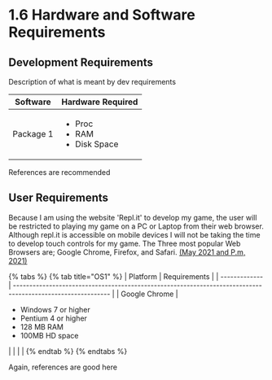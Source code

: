 # 1.6 Hardware and Software Requirements

## Development Requirements

Description of what is meant by dev requirements

| Software  | Hardware Required                                     |
| --------- | ----------------------------------------------------- |
| Package 1 | <ul><li>Proc</li><li>RAM</li><li>Disk Space</li></ul> |

References are recommended

## User Requirements

Because I am using the website 'Repl.it' to develop my game, the user will be restricted to playing my game on a PC or Laptop from their web browser. Although repl.it is accessible on mobile devices I will not be taking the time to develop touch controls for my game. The Three most popular Web Browsers are; Google Chrome, Firefox, and Safari. [(May 2021 and P.m, 2021)](../reference-list.md)

{% tabs %}
{% tab title="OS1" %}
| Platform      | Requirements                                                                                                |
| ------------- | ----------------------------------------------------------------------------------------------------------- |
| Google Chrome | <ul><li>Windows 7 or higher</li><li>Pentium 4 or higher</li><li>128 MB RAM</li><li>100MB HD space</li></ul> |
|               |                                                                                                             |
{% endtab %}
{% endtabs %}

Again, references are good here
